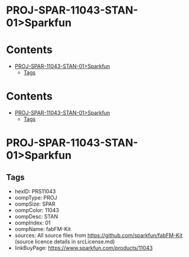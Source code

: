
PROJ-SPAR-11043-STAN-01>Sparkfun
================================

Contents
========

* [PROJ-SPAR-11043-STAN-01>Sparkfun](#proj-spar-11043-stan-01sparkfun)
	* [Tags](#tags)

Contents
========

* [PROJ-SPAR-11043-STAN-01>Sparkfun](#proj-spar-11043-stan-01sparkfun)
	* [Tags](#tags)

# PROJ-SPAR-11043-STAN-01>Sparkfun

## Tags

- hexID: PRS11043
- oompType: PROJ
- oompSize: SPAR
- oompColor: 11043
- oompDesc: STAN
- oompIndex: 01
- oompName: fabFM-Kit
- sources: All source files from https://github.com/sparkfun/fabFM-Kit (source licence details in srcLicense.md)
- linkBuyPage: https://www.sparkfun.com/products/11043
